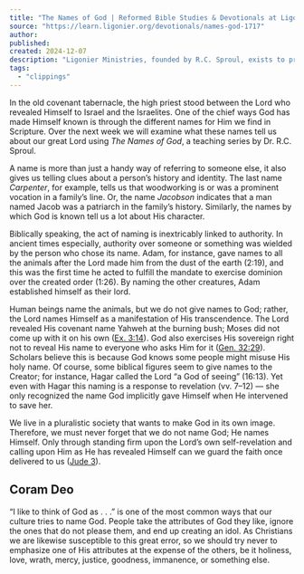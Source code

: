 ```yaml
---
title: "The Names of God | Reformed Bible Studies & Devotionals at Ligonier.org"
source: "https://learn.ligonier.org/devotionals/names-god-1717"
author:
published:
created: 2024-12-07
description: "Ligonier Ministries, founded by R.C. Sproul, exists to proclaim, teach, and defend the holiness of God in all its fullness to as many people as possible."
tags:
  - "clippings"
---
```

In the old covenant tabernacle, the high priest stood between the Lord who revealed Himself to Israel and the Israelites. One of the chief ways God has made Himself known is through the different names for Him we find in Scripture. Over the next week we will examine what these names tell us about our great Lord using *The Names of God*, a teaching series by Dr. R.C. Sproul.

A name is more than just a handy way of referring to someone else, it also gives us telling clues about a person’s history and identity. The last name *Carpenter*, for example, tells us that woodworking is or was a prominent vocation in a family’s line. Or, the name *Jacobson* indicates that a man named Jacob was a patriarch in the family’s history. Similarly, the names by which God is known tell us a lot about His character.

Biblically speaking, the act of naming is inextricably linked to authority. In ancient times especially, authority over someone or something was wielded by the person who chose its name. Adam, for instance, gave names to all the animals after the Lord made him from the dust of the earth (2:19), and this was the first time he acted to fulfill the mandate to exercise dominion over the created order (1:26). By naming the other creatures, Adam established himself as their lord.

Human beings name the animals, but we do not give names to God; rather, the Lord names Himself as a manifestation of His transcendence. The Lord revealed His covenant name Yahweh at the burning bush; Moses did not come up with it on his own ([Ex. 3:14](https://www.esv.org/verses/Ex.%203%3A14/)). God also exercises His sovereign right not to reveal His name to everyone who asks Him for it ([Gen. 32:29](https://www.esv.org/verses/Gen.%2032%3A29/)). Scholars believe this is because God knows some people might misuse His holy name. Of course, some biblical figures seem to give names to the Creator; for instance, Hagar called the Lord “a God of seeing” (16:13). Yet even with Hagar this naming is a response to revelation (vv. 7–12) — she only recognized the name God implicitly gave Himself when He intervened to save her.

We live in a pluralistic society that wants to make God in its own image. Therefore, we must never forget that we do not name God; He names Himself. Only through standing firm upon the Lord’s own self-revelation and calling upon Him as He has revealed Himself can we guard the faith once delivered to us ([Jude 3](https://www.esv.org/verses/Jude%203/)).

## Coram Deo

“I like to think of God as . . .” is one of the most common ways that our culture tries to name God. People take the attributes of God they like, ignore the ones that do not please them, and end up creating an idol. As Christians we are likewise susceptible to this great error, so we should try never to emphasize one of His attributes at the expense of the others, be it holiness, love, wrath, mercy, justice, goodness, immanence, or something else.